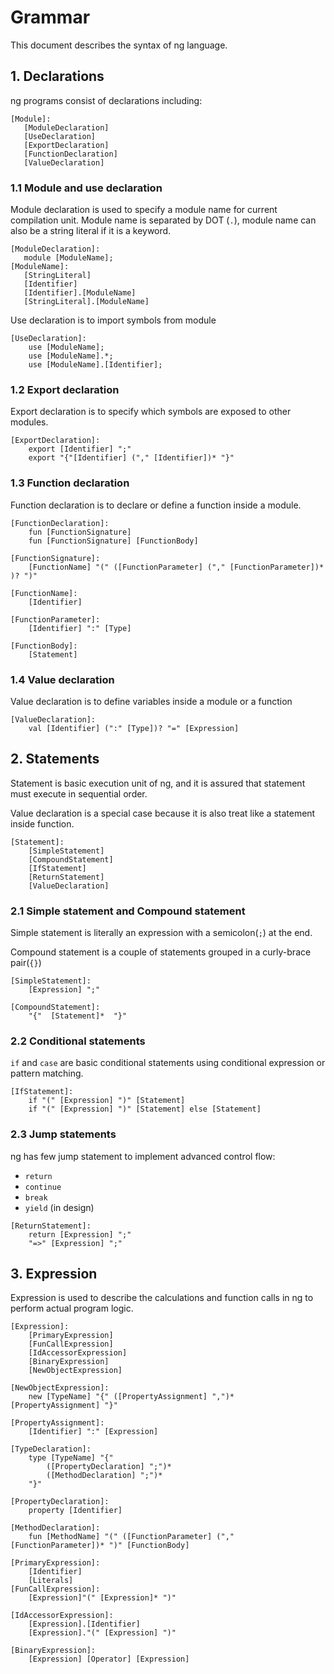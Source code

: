 # Grammar

This document describes the syntax of ng language.

## 1. Declarations

ng programs consist of declarations including:

```
[Module]:
   [ModuleDeclaration]
   [UseDeclaration]
   [ExportDeclaration]
   [FunctionDeclaration]
   [ValueDeclaration]
```

### 1.1 Module and use declaration

Module declaration is used to specify a module name for current compilation unit.
Module name is separated by DOT (`.`), module name can also be a string literal if
it is a keyword.
```
[ModuleDeclaration]:
   module [ModuleName];
[ModuleName]:
   [StringLiteral]
   [Identifier]
   [Identifier].[ModuleName]
   [StringLiteral].[ModuleName]
```

Use declaration is to import symbols from module
```
[UseDeclaration]:
    use [ModuleName];
    use [ModuleName].*;
    use [ModuleName].[Identifier];
```

### 1.2 Export declaration

Export declaration is to specify which symbols are exposed to other modules.
```
[ExportDeclaration]:
    export [Identifier] ";"
    export "{"[Identifier] ("," [Identifier])* "}"
```

### 1.3 Function declaration

Function declaration is to declare or define a function inside a module.
```
[FunctionDeclaration]:
    fun [FunctionSignature]
    fun [FunctionSignature] [FunctionBody]

[FunctionSignature]:
    [FunctionName] "(" ([FunctionParameter] ("," [FunctionParameter])* )? ")"

[FunctionName]:
    [Identifier]

[FunctionParameter]:
    [Identifier] ":" [Type]

[FunctionBody]:
    [Statement]
```

### 1.4 Value declaration

Value declaration is to define variables inside a module or a function
```
[ValueDeclaration]:
    val [Identifier] (":" [Type])? "=" [Expression]
```

## 2. Statements

Statement is basic execution unit of ng, and it is assured that statement must execute in sequential order.

Value declaration is a special case because it is also treat like a statement inside function.

```
[Statement]:
    [SimpleStatement]
    [CompoundStatement]
    [IfStatement]
    [ReturnStatement]
    [ValueDeclaration]
```

### 2.1 Simple statement and Compound statement

Simple statement is literally an expression with a semicolon(`;`) at the end.

Compound statement is a couple of statements grouped in a curly-brace pair(`{}`)

```
[SimpleStatement]:
    [Expression] ";"

[CompoundStatement]:
    "{"  [Statement]*  "}"
```

### 2.2 Conditional statements

`if` and `case` are basic conditional statements using conditional expression or pattern
matching.
```
[IfStatement]:
    if "(" [Expression] ")" [Statement]
    if "(" [Expression] ")" [Statement] else [Statement]
```

### 2.3 Jump statements

ng has few jump statement to implement advanced control flow:
  - `return`
  - `continue`
  - `break`
  - `yield` (in design)

```
[ReturnStatement]:
    return [Expression] ";"
    "=>" [Expression] ";"
```

## 3. Expression

Expression is used to describe the calculations and function calls in ng to perform actual program logic.

```
[Expression]:
    [PrimaryExpression]
    [FunCallExpression] 
    [IdAccessorExpression]
    [BinaryExpression]
    [NewObjectExpression]

[NewObjectExpression]:
    new [TypeName] "{" ([PropertyAssignment] ",")* [PropertyAssignment] "}"

[PropertyAssignment]:
    [Identifier] ":" [Expression]

[TypeDeclaration]:
    type [TypeName] "{" 
        ([PropertyDeclaration] ";")*
        ([MethodDeclaration] ";")*
    "}"

[PropertyDeclaration]:
    property [Identifier]

[MethodDeclaration]:
    fun [MethodName] "(" ([FunctionParameter] ("," [FunctionParameter])* ")" [FunctionBody]

[PrimaryExpression]:
    [Identifier]
    [Literals]
[FunCallExpression]:
    [Expression]"(" [Expression]* ")"

[IdAccessorExpression]:
    [Expression].[Identifier]
    [Expression]."(" [Expression] ")"

[BinaryExpression]:
    [Expression] [Operator] [Expression]
